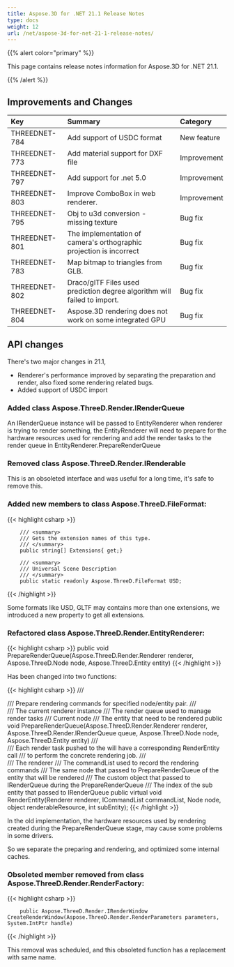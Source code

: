 ```yaml
---
title: Aspose.3D for .NET 21.1 Release Notes
type: docs
weight: 12
url: /net/aspose-3d-for-net-21-1-release-notes/
---
```


{{% alert color="primary" %}}

This page contains release notes information for Aspose.3D for .NET 21.1.

{{% /alert %}}
## **Improvements and Changes**

|**Key**|**Summary**|**Category**|
| :- | :- | :- |
| THREEDNET-784 | Add support of USDC format | New feature|
| THREEDNET-773 | Add material support for DXF file | Improvement |
| THREEDNET-797 | Add support for .net 5.0 | Improvement |
| THREEDNET-803 | Improve ComboBox in web renderer. | Improvement |
| THREEDNET-795 | Obj to u3d conversion - missing texture | Bug fix |
| THREEDNET-801 | The implementation of camera's orthographic projection is incorrect | Bug fix |
| THREEDNET-783 | Map bitmap to triangles from GLB. | Bug fix |
| THREEDNET-802 | Draco/glTF Files used prediction degree algorithm will failed to import. | Bug fix |
| THREEDNET-804 | Aspose.3D rendering does not work on some integrated GPU | Bug fix |



## API changes ##

There's two major changes in 21.1,

* Renderer's performance improved by separating the preparation and render, also fixed some rendering related bugs.
* Added support of USDC import

### Added class Aspose.ThreeD.Render.IRenderQueue

An IRenderQueue instance will be passed to EntityRenderer when renderer is trying to render something, the EntityRenderer will need to prepare for the hardware resources used for rendering and add the render tasks to the render queue in EntityRenderer.PrepareRenderQueue


### Removed class Aspose.ThreeD.Render.IRenderable

This is an obsoleted interface and was useful for a long time, it's safe to remove this.


### Added new members to class Aspose.ThreeD.FileFormat:

{{< highlight csharp >}}

        /// <summary>
        /// Gets the extension names of this type.
        /// </summary>
        public string[] Extensions{ get;}

        /// <summary>
        /// Universal Scene Description
        /// </summary>
        public static readonly Aspose.ThreeD.FileFormat USD;
{{< /highlight >}}

Some formats like USD, GLTF may contains more than one extensions, we introduced a new property to get all extensions.


### Refactored class Aspose.ThreeD.Render.EntityRenderer:

{{< highlight csharp >}}
        public void PrepareRenderQueue(Aspose.ThreeD.Render.Renderer renderer, Aspose.ThreeD.Node node, Aspose.ThreeD.Entity entity)
{{< /highlight >}}

Has been changed into two functions:

{{< highlight csharp >}}
        /// <summary>
        /// Prepare rendering commands for specified node/entity pair.
        /// </summary>
        /// <param name="renderer">The current renderer instance</param>
        /// <param name="queue">The render queue used to manage render tasks</param>
        /// <param name="node">Current node</param>
        /// <param name="entity">The entity that need to be rendered</param>
        public void PrepareRenderQueue(Aspose.ThreeD.Render.Renderer renderer, Aspose.ThreeD.Render.IRenderQueue queue, Aspose.ThreeD.Node node, Aspose.ThreeD.Entity entity)
        /// <summary>
        /// Each render task pushed to the <see cref="IRenderQueue"/> will have a corresponding RenderEntity call
        /// to perform the concrete rendering job.
        /// </summary>
        /// <param name="renderer">The renderer</param>
        /// <param name="commandList">The commandList used to record the rendering commands</param>
        /// <param name="node">The same node that passed to PrepareRenderQueue of the entity that will be rendered </param>
        /// <param name="renderableResource">The custom object that passed to IRenderQueue during the PrepareRenderQueue </param>
        /// <param name="subEntity">The index of the sub entity that passed to IRenderQueue</param>
        public virtual void RenderEntity(Renderer renderer, ICommandList commandList, Node node, object renderableResource, int subEntity);
{{< /highlight >}}

In the old implementation, the hardware resources used by rendering created during the PrepareRenderQueue stage, may cause some problems in some drivers.

So we separate the preparing and rendering, and optimized some internal caches.


### Obsoleted member removed from class Aspose.ThreeD.Render.RenderFactory:


{{< highlight csharp >}}

        public Aspose.ThreeD.Render.IRenderWindow CreateRenderWindow(Aspose.ThreeD.Render.RenderParameters parameters, System.IntPtr handle)

{{< /highlight >}}

This removal was scheduled, and this obsoleted function has a replacement with same name.

